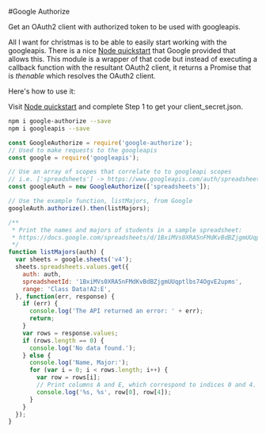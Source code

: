 #Google Authorize

Get an OAuth2 client with authorized token to be used with googleapis.


All I want for christmas is to be able to easily start working with the googleapis. There is a nice [Node quickstart](https://developers.google.com/sheets/api/quickstart/nodejs) that Google provided that allows this. This module is a wrapper of that code but instead of executing a callback function with the resultant OAuth2 client, it returns a Promise that is _thenable_ which resolves the OAuth2 client.

Here's how to use it:

Visit [Node quickstart](https://developers.google.com/sheets/api/quickstart/nodejs) and complete Step 1 to get your client_secret.json.

```bash
npm i google-authorize --save
npm i googleapis --save
```

```javascript
const GoogleAuthorize = require('google-authorize');
// Used to make requests to the googleapis
const google = require('googleapis');

// Use an array of scopes that correlate to to googleapi scopes
// i.e. ['spreadsheets'] -> https://www.googleapis.com/auth/spreadsheets
const googleAuth = new GoogleAuthorize(['spreadsheets']);

// Use the example function, listMajors, from Google
googleAuth.authorize().then(listMajors);

/**
 * Print the names and majors of students in a sample spreadsheet:
 * https://docs.google.com/spreadsheets/d/1BxiMVs0XRA5nFMdKvBdBZjgmUUqptlbs74OgvE2upms/edit
 */
function listMajors(auth) {
  var sheets = google.sheets('v4');
  sheets.spreadsheets.values.get({
    auth: auth,
    spreadsheetId: '1BxiMVs0XRA5nFMdKvBdBZjgmUUqptlbs74OgvE2upms',
    range: 'Class Data!A2:E',
  }, function(err, response) {
    if (err) {
      console.log('The API returned an error: ' + err);
      return;
    }
    var rows = response.values;
    if (rows.length == 0) {
      console.log('No data found.');
    } else {
      console.log('Name, Major:');
      for (var i = 0; i < rows.length; i++) {
        var row = rows[i];
        // Print columns A and E, which correspond to indices 0 and 4.
        console.log('%s, %s', row[0], row[4]);
      }
    }
  });
}

```
